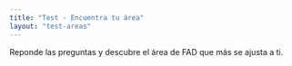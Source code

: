 ```yaml
---
title: "Test - Encuentra tu área"
layout: "test-areas"
---
```


Reponde las preguntas y descubre el área de FAD que más se ajusta a ti.

